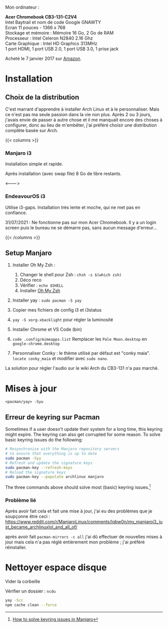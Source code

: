 Mon ordinateur :

**Acer Chromebook CB3-131-C2V4**<br>
Intel Baytrail et nom de code Google GNAWTY<br>
Ecran 11 pouces - 1366 x 768<br>
Stockage et mémoire : Mémoire 16 Go, 2 Go de RAM<br>
Processeur : Intel Celeron N2840 2.16 Ghz<br>
Carte Graphique : Intel HD Graphics 313MHz<br>
1 port HDMI, 1 port USB 2.0, 1 port USB 3.0, 1 prise jack<br>

Acheté le 7 janvier 2017 sur [Amazon](https://www.amazon.fr/dp/B01ARO3KL4/ref=pe_386181_40444391_TE_item).

# Installation

## Choix de la distribution

C'est marrant d'apprendre à installer Arch Linux et à le personnaliser. Mais ce n'est pas ma seule passion dans la vie non plus. Après 2 ou 3 jours, j'avais envie de passer à autre chose et il me manquait encore des choses à configurer, donc au lieu de m'embêter, j'ai préféré choisir une distribution complète basée sur Arch.

{{< columns >}}

### Manjaro i3

Installation simple et rapide.

Après installation (avec swap file) 8 Go de libre restants.

<--->

### EndeavourOS i3

Utilise i3-gaps. Installation très lente et moche, qui ne met pas en confiance.

31/07/2021 : Ne fonctionne pas sur mon Acer Chromebook. Il y a un login screen puis le bureau ne se démarre pas, sans aucun message d'erreur...

{{< /columns >}}

## Setup Manjaro

1. Installer Oh My Zsh :

    1. Changer le shell pour Zsh : `chsh -s $(which zsh)`
    2. Déco reco
    3. Vérifier : `echo $SHELL`
    4. Installer [Oh My Zsh](https://ohmyz.sh)

2. Installer yay : `sudo pacman -S yay`

3. Copier mes fichiers de config i3 et i3status

4. `yay -S xorg-xbacklight` pour régler la luminosité

5. Installer Chrome et VS Code (bin)

6. `code .config/mimeapps.list` Remplacer les `Pale Moon.desktop` en `google-chrome.desktop`

7. Personnaliser Conky : le thème utilisé par défaut est "conky maia". `locate conky_maia` et modifier avec `sudo nano`.

La solution pour régler l'audio sur le wiki Arch du CB3-131 n'a pas marché.

# Mises à jour

```
<pacman/yay> -Syu
```

## Erreur de keyring sur Pacman

Sometimes if a user doesn't update their system for a long time, this keyring might expire. The keyring can also get corrupted for some reason. To solve basic keyring issues do the following:

```sh
# Resynchronise with the Manjaro repository servers
# to ensure that everything is up to date
sudo pacman -Syy
# Refresh and update the signature keys
sudo pacman-key --refresh-keys
# Reload the signature keys
sudo pacman-key --populate archlinux manjaro
```
The three commands above should solve most (basic) keyring issues.[^keyring]

[^keyring]: [How to solve keyring issues in Manjaro](https://archived.forum.manjaro.org/t/how-to-solve-keyring-issues-in-manjaro/4020)

### Problème lié

Après avoir fait cela et fait une mise à jour, j'ai eu des problèmes que je soupçonne être ceci : https://www.reddit.com/r/ManjaroLinux/comments/lqbw0n/my_manjaroi3_just_became_archlinuxlol_and_all_of/

après avoir fait `pacman-mirrors -c all` j'ai dû effectuer de nouvelles mises à jour mais cela n'a pas réglé entièrement mon problème ; j'ai préféré réinstaller.

# Nettoyer espace disque

Vider la corbeille

Vérifier un dossier : `ncdu`

```sh
yay -Scc
npm cache clean --force  
```
